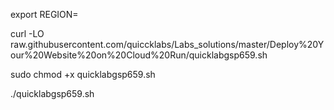 export REGION=


curl -LO raw.githubusercontent.com/quiccklabs/Labs_solutions/master/Deploy%20Your%20Website%20on%20Cloud%20Run/quicklabgsp659.sh

sudo chmod +x quicklabgsp659.sh

./quicklabgsp659.sh
